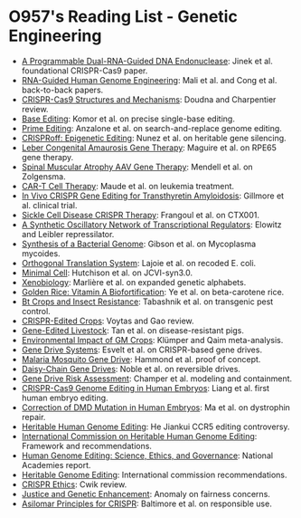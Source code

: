 # O957's Reading List - Genetic Engineering

- [A Programmable Dual-RNA-Guided DNA Endonuclease](https://www.science.org/doi/10.1126/science.1225829): Jinek et al. foundational CRISPR-Cas9 paper.
- [RNA-Guided Human Genome Engineering](https://www.science.org/doi/10.1126/science.1232033): Mali et al. and Cong et al. back-to-back papers.
- [CRISPR-Cas9 Structures and Mechanisms](https://www.annualreviews.org/doi/abs/10.1146/annurev-biophys-062215-010822): Doudna and Charpentier review.
- [Base Editing](https://www.nature.com/articles/nature17946): Komor et al. on precise single-base editing.
- [Prime Editing](https://www.nature.com/articles/s41586-019-1711-4): Anzalone et al. on search-and-replace genome editing.
- [CRISPRoff: Epigenetic Editing](https://www.cell.com/cell/fulltext/S0092-8674(21)00353-6): Nunez et al. on heritable gene silencing.
- [Leber Congenital Amaurosis Gene Therapy](https://www.nejm.org/doi/full/10.1056/NEJMoa0802268): Maguire et al. on RPE65 gene therapy.
- [Spinal Muscular Atrophy AAV Gene Therapy](https://www.nejm.org/doi/full/10.1056/NEJMoa1706198): Mendell et al. on Zolgensma.
- [CAR-T Cell Therapy](https://www.nejm.org/doi/full/10.1056/NEJMoa1407222): Maude et al. on leukemia treatment.
- [In Vivo CRISPR Gene Editing for Transthyretin Amyloidosis](https://www.nejm.org/doi/full/10.1056/NEJMoa2107454): Gillmore et al. clinical trial.
- [Sickle Cell Disease CRISPR Therapy](https://www.nejm.org/doi/full/10.1056/NEJMoa2031054): Frangoul et al. on CTX001.
- [A Synthetic Oscillatory Network of Transcriptional Regulators](https://www.nature.com/articles/35002125): Elowitz and Leibler repressilator.
- [Synthesis of a Bacterial Genome](https://www.science.org/doi/10.1126/science.1190719): Gibson et al. on Mycoplasma mycoides.
- [Orthogonal Translation System](https://www.nature.com/articles/nature13314): Lajoie et al. on recoded E. coli.
- [Minimal Cell](https://www.science.org/doi/10.1126/science.aad6253): Hutchison et al. on JCVI-syn3.0.
- [Xenobiology](https://www.nature.com/articles/nature08187): Marlière et al. on expanded genetic alphabets.
- [Golden Rice: Vitamin A Biofortification](https://www.science.org/doi/10.1126/science.287.5451.303): Ye et al. on beta-carotene rice.
- [Bt Crops and Insect Resistance](https://www.nature.com/articles/nbt1003): Tabashnik et al. on transgenic pest control.
- [CRISPR-Edited Crops](https://www.nature.com/articles/nbt.3808): Voytas and Gao review.
- [Gene-Edited Livestock](https://www.nature.com/articles/s41467-020-14583-x): Tan et al. on disease-resistant pigs.
- [Environmental Impact of GM Crops](https://www.nature.com/articles/s41598-018-21284-2): Klümper and Qaim meta-analysis.
- [Gene Drive Systems](https://www.science.org/doi/10.1126/science.1260572): Esvelt et al. on CRISPR-based gene drives.
- [Malaria Mosquito Gene Drive](https://www.nature.com/articles/nbt.3412): Hammond et al. proof of concept.
- [Daisy-Chain Gene Drives](https://www.pnas.org/doi/10.1073/pnas.1716358116): Noble et al. on reversible drives.
- [Gene Drive Risk Assessment](https://www.nature.com/articles/s41437-019-0231-2): Champer et al. modeling and containment.
- [CRISPR-Cas9 Genome Editing in Human Embryos](https://link.springer.com/article/10.1007/s13238-015-0153-5): Liang et al. first human embryo editing.
- [Correction of DMD Mutation in Human Embryos](https://www.nature.com/articles/nature23305): Ma et al. on dystrophin repair.
- [Heritable Human Genome Editing](https://www.nature.com/articles/s41586-018-0734-8): He Jiankui CCR5 editing controversy.
- [International Commission on Heritable Human Genome Editing](https://www.nationalacademies.org/news/2020/09/heritable-human-genome-editing): Framework and recommendations.
- [Human Genome Editing: Science, Ethics, and Governance](https://www.nap.edu/catalog/24623/human-genome-editing-science-ethics-and-governance): National Academies report.
- [Heritable Genome Editing](https://www.nature.com/articles/s41586-020-2880-x): International commission recommendations.
- [CRISPR Ethics](https://www.annualreviews.org/doi/abs/10.1146/annurev-med-112618-015557): Cwik review.
- [Justice and Genetic Enhancement](https://www.nature.com/articles/s41576-020-0238-6): Anomaly on fairness concerns.
- [Asilomar Principles for  CRISPR](https://www.cell.com/cell/fulltext/S0092-8674(15)01705-5): Baltimore et al. on responsible use.
